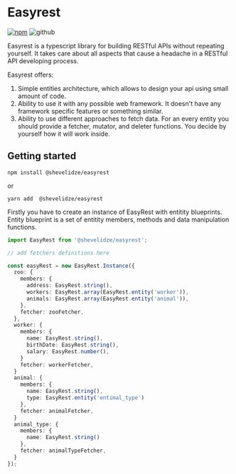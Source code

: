 # Easyrest

<a href="https://www.npmjs.com/package/@shevelidze/easyrest"><img src="https://img.shields.io/npm/v/@shevelidze/easyrest" alt="npm"></a>
<img src="https://img.shields.io/github/license/shevelidze/easyrest" alt="github"></img>

Easyrest is a typescript library for building RESTful APIs without repeating yourself. It takes care about all aspects that cause a headache in a RESTful API developing process.

Easyrest offers:
1. Simple entities architecture, which allows to design your api using small amount of code.
2. Ability to use it with any possible web framework. It doesn't have any framework specific features or something similar.
3. Ability to use different approaches to fetch data. For an every entity you should provide a fetcher, mutator, and deleter functions. You decide by yourself how it will work inside.

## Getting started

```
npm install @shevelidze/easyrest
```
or
```
yarn add  @shevelidze/easyrest
```

Firstly you have to create an instance of EasyRest with entitity blueprints. Entity blueprint is a set of entitity members, methods and data manipulation functions.

```ts
import EasyRest from '@shevelidze/easyrest';

// add fetchers definitions here

const easyRest = new EasyRest.Instance({
  zoo: {
    members: {
      address: EasyRest.string(),
      workers: EasyRest.array(EasyRest.entity('worker')),
      animals: EasyRest.array(EasyRest.entity('animal')),
    },
    fetcher: zooFetcher,
  },
  worker: {
    members: {
      name: EasyRest.string(),
      birthDate: EasyRest.string(),
      salary: EasyRest.number(),
    }
    fetcher: workerFetcher,
  }
  animal: {
    members: {
      name: EasyRest.string(),
      type: EasyRest.entity('entimal_type')
    },
    fetcher: animalFetcher,
  }
  animal_type: {
    members: {
      name: EasyRest.string()
    },
    fetcher: animalTypeFetcher,
  }
});
```